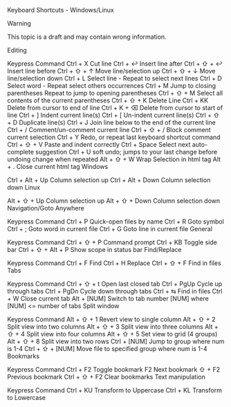 Keyboard Shortcuts - Windows/Linux

Warning

This topic is a draft and may contain wrong information.

Editing

Keypress	Command
Ctrl + X	Cut line
Ctrl + ↩	Insert line after
Ctrl + ⇧ + ↩	Insert line before
Ctrl + ⇧ + ↑	Move line/selection up
Ctrl + ⇧ + ↓	Move line/selection down
Ctrl + L	Select line - Repeat to select next lines
Ctrl + D	Select word - Repeat select others occurrences
Ctrl + M	Jump to closing parentheses Repeat to jump to opening parentheses
Ctrl + ⇧ + M	Select all contents of the current parentheses
Ctrl + ⇧ + K	Delete Line
Ctrl + KK	Delete from cursor to end of line
Ctrl + K + ⌫	Delete from cursor to start of line
Ctrl + ]	Indent current line(s)
Ctrl + [	Un-indent current line(s)
Ctrl + ⇧ + D	Duplicate line(s)
Ctrl + J	Join line below to the end of the current line
Ctrl + /	Comment/un-comment current line
Ctrl + ⇧ + /	Block comment current selection
Ctrl + Y	Redo, or repeat last keyboard shortcut command
Ctrl + ⇧ + V	Paste and indent correctly
Ctrl + Space	Select next auto-complete suggestion
Ctrl + U	soft undo; jumps to your last change before undoing change when repeated
Alt + ⇧ + W	Wrap Selection in html tag
Alt + .	Close current html tag
Windows

Ctrl + Alt + Up	Column selection up
Ctrl + Alt + Down	Column selection down
Linux

Alt + ⇧ + Up	Column selection up
Alt + ⇧ + Down	Column selection down
Navigation/Goto Anywhere

Keypress	Command
Ctrl + P	Quick-open files by name
Ctrl + R	Goto symbol
Ctrl + ;	Goto word in current file
Ctrl + G	Goto line in current file
General

Keypress	Command
Ctrl + ⇧ + P	Command prompt
Ctrl + KB	Toggle side bar
Ctrl + ⇧ + Alt + P	Show scope in status bar
Find/Replace

Keypress	Command
Ctrl + F	Find
Ctrl + H	Replace
Ctrl + ⇧ + F	Find in files
Tabs

Keypress	Command
Ctrl + ⇧ + t	Open last closed tab
Ctrl + PgUp	Cycle up through tabs
Ctrl + PgDn	Cycle down through tabs
Ctrl + ⇆	Find in files
Ctrl + W	Close current tab
Alt + [NUM]	Switch to tab number [NUM] where [NUM] <= number of tabs
Split window

Keypress	Command
Alt + ⇧ + 1	Revert view to single column
Alt + ⇧ + 2	Split view into two columns
Alt + ⇧ + 3	Split view into three columns
Alt + ⇧ + 4	Split view into four columns
Alt + ⇧ + 5	Set view to grid (4 groups)
Alt + ⇧ + 8	Split view into two rows
Ctrl + [NUM]	Jump to group where num is 1-4
Ctrl + ⇧ + [NUM]	Move file to specified group where num is 1-4
Bookmarks

Keypress	Command
Ctrl + F2	Toggle bookmark
F2	Next bookmark
⇧ + F2	Previous bookmark
Ctrl + ⇧ + F2	Clear bookmarks
Text manipulation

Keypress	Command
Ctrl + KU	Transform to Uppercase
Ctrl + KL	Transform to Lowercase

